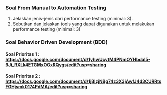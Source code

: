 ### Soal From Manual to Automation Testing
1. Jelaskan jenis-jenis dari performance testing (minimal: 3).
2. Sebutkan dan jelaskan tools yang dapat digunakan untuk melakukan performance testing (minimal: 3)

### Soal Behavior Driven Development (BDD)
#### Soal Prioritas 1 : https://docs.google.com/document/d/1yhwUcytM4PNmOYHbdal5-9Ji_RXLk4ETGMxOGxRQygs/edit?usp=sharing
#### Soal Prioritas 2 : https://docs.google.com/document/d/1jBIzjNBg74z3X3jAwfJ4d3CURRtsFGHjsmk0174PdMA/edit?usp=sharing
